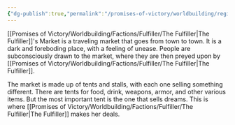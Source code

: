```yaml
---
{"dg-publish":true,"permalink":"/promises-of-victory/worldbuilding/regions/todo/fulfiller-s-market/","title":"Gantt","noteIcon":"Settlement","created":"","updated":""}
---
```



[[Promises of Victory/Worldbuilding/Factions/Fulfiller/The Fulfiller\|The Fulfiller]]'s Market is a traveling market that goes from town to town. It is a dark and foreboding place, with a feeling of unease. People are subconsciously drawn to the market, where they are then preyed upon by [[Promises of Victory/Worldbuilding/Factions/Fulfiller/The Fulfiller\|The Fulfiller]].

The market is made up of tents and stalls, with each one selling something different. There are tents for food, drink, weapons, armor, and other various items. But the most important tent is the one that sells dreams. This is where [[Promises of Victory/Worldbuilding/Factions/Fulfiller/The Fulfiller\|The Fulfiller]] makes her deals.  